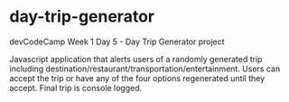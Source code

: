 # day-trip-generator
devCodeCamp Week 1 Day 5 - Day Trip Generator project

Javascript application that alerts users of a randomly generated trip including destination/restaurant/transportation/entertainment. Users can accept the trip or have any of the four options regenerated until they accept. Final trip is console logged.
